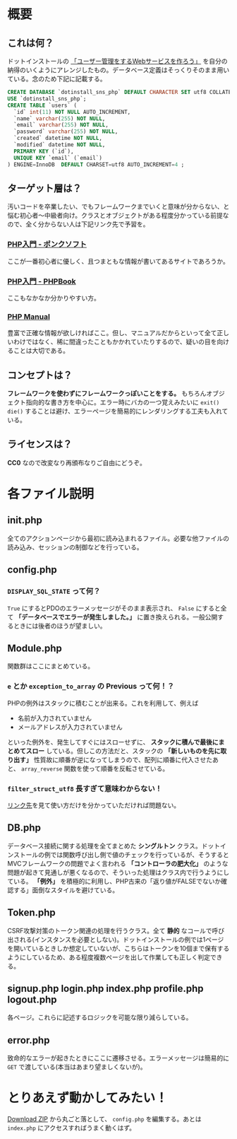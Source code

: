 概要
=====

これは何？
----------

ドットインストールの [「ユーザー管理をするWebサービスを作ろう」](http://dotinstall.com/lessons/sns_php_v2) を自分の納得のいくようにアレンジしたもの。データベース定義はそっくりそのまま用いている。念のため下記に記載する。

```sql
CREATE DATABASE `dotinstall_sns_php` DEFAULT CHARACTER SET utf8 COLLATE utf8_general_ci;
USE `dotinstall_sns_php`;
CREATE TABLE `users` (
  `id` int(11) NOT NULL AUTO_INCREMENT,
  `name` varchar(255) NOT NULL,
  `email` varchar(255) NOT NULL,
  `password` varchar(255) NOT NULL,
  `created` datetime NOT NULL,
  `modified` datetime NOT NULL,
  PRIMARY KEY (`id`),
  UNIQUE KEY `email` (`email`)
) ENGINE=InnoDB  DEFAULT CHARSET=utf8 AUTO_INCREMENT=4 ;
```

ターゲット層は？
---------------

汚いコードを卒業したい、でもフレームワークまでいくと意味が分からない、と悩む初心者～中級者向け。クラスとオブジェクトがある程度分かっている前提なので、全く分からない人は下記リンク先で予習を。

### [PHP入門 - ポンクソフト](http://ponk.jp/php/basic/)

ここが一番初心者に優しく、且つまともな情報が書いてあるサイトであろうか。

### [PHP入門 - PHPBook](http://www.phpbook.jp/tutorial/)

ここもなかなか分かりやすい方。

### [PHP Manual](http://www.php.net/manual/ja/)

豊富で正確な情報が欲しければここ。但し、マニュアルだからといって全て正しいわけではなく、稀に間違ったこともかかれていたりするので、疑いの目を向けることは大切である。

コンセプトは？
-------------

**フレームワークを使わずにフレームワークっぽいことをする。** もちろんオブジェクト指向的な書き方を中心に。エラー時にバカの一つ覚えみたいに `exit()` `die()` することは避け、エラーページを簡易的にレンダリングする工夫も入れている。

ライセンスは？
------------

**CC0** なので改変なり再頒布なりご自由にどうぞ。

各ファイル説明
==============

init.php
--------

全てのアクションページから最初に読み込まれるファイル。必要な他ファイルの読み込み、セッションの制御などを行っている。

config.php
---------

### `DISPLAY_SQL_STATE` って何？

`True` にするとPDOのエラーメッセージがそのまま表示され、 `False` にすると全て **「データベースでエラーが発生しました。」** に置き換えられる。一般公開するときには後者のほうが望ましい。

Module.php
----------

関数群はここにまとめている。 

### `e` とか `exception_to_array` の **Previous** って何！？

PHPの例外はスタックに積むことが出来る。これを利用して、例えば

- 名前が入力されていません
- メールアドレスが入力されていません

といった例外を、発生してすぐにはスローせずに、 **スタックに積んで最後にまとめてスロー** している。但しこの方法だと、スタックの **「新しいものを先に取り出す」** 性質故に順番が逆になってしまうので、配列に順番に代入させたあと、 `array_reverse` 関数を使って順番を反転させている。

### `filter_struct_utf8` 長すぎて意味わからない！

[リンク先](http://qiita.com/mpyw/items/c39b9ee695a5c2e74627)を見て使い方だけを分かっていただければ問題ない。

DB.php
------

データベース接続に関する処理を全てまとめた **シングルトン** クラス。ドットインストールの例では関数呼び出し側で値のチェックを行っているが、そうするとMVCフレームワークの問題でよく言われる **「コントローラの肥大化」** のような問題が起きて見通しが悪くなるので、そういった処理はクラス内で行うようにしている。 **「例外」** を積極的に利用し、PHP古来の「返り値がFALSEでないか確認する」面倒なスタイルを避けている。

Token.php
---------

CSRF攻撃対策のトークン関連の処理を行うクラス。全て **静的** なコールで呼び出される(インスタンスを必要としない)。ドットインストールの例では1ページを開いているときしか想定していないが、こちらはトークンを10個まで保有するようにしているため、ある程度複数ページを出して作業しても正しく判定できる。

signup.php  login.php  index.php  profile.php  logout.php
----------

各ページ。これらに記述するロジックを可能な限り減らしている。

error.php
---------

致命的なエラーが起きたときにここに遷移させる。エラーメッセージは簡易的に `GET` で渡している(本当はあまり望ましくないが)。


とりあえず動かしてみたい！
========================

[Download ZIP](https://github.com/Certainist/sns_php/archive/master.zip) から丸ごと落として、 `config.php` を編集する。あとは `index.php` にアクセスすればうまく動くはず。